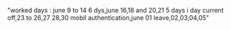 "worked days : june 9 to 14 6 dys,june 16,18 and 20,21 5 days i day current off,23 to 26,27 28,30 mobil authentication,june 01 leave,02,03,04,05"
